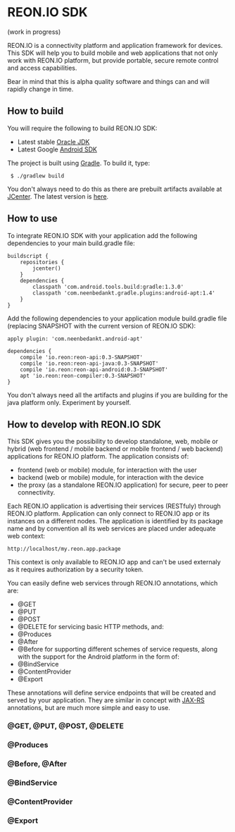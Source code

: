 # REON.IO SDK

(work in progress)

REON.IO is a connectivity platform and application framework for devices. This SDK will help you to build
mobile and web applications that not only work with REON.IO platform, but provide portable, secure remote
control and access capabilities.

Bear in mind that this is alpha quality software and things can and will rapidly change in time.

## How to build

You will require the following to build REON.IO SDK:
* Latest stable [Oracle JDK](http://www.oracle.com/technetwork/java/)
* Latest Google [Android SDK](http://developer.android.com/sdk)

The project is built using [Gradle](http://gradle.org/). To build it, type:

```
 $ ./gradlew build
```

You don't always need to do this as there are prebuilt artifacts available at
[JCenter](http://bintray.com/bintray/jcenter). The latest version is
[here](http://bintray.com/reon-io/reon-sdk/reon-sdk/view).

## How to use

To integrate REON.IO SDK with your application add the following dependencies to your main build.gradle file:
```
buildscript {
	repositories {
		jcenter()
	}
	dependencies {
		classpath 'com.android.tools.build:gradle:1.3.0'
		classpath 'com.neenbedankt.gradle.plugins:android-apt:1.4'
	}
}
```

Add the following dependencies to your application module build.gradle file (replacing SNAPSHOT with the
current version of REON.IO SDK):

```
apply plugin: 'com.neenbedankt.android-apt'

dependencies {
	compile 'io.reon:reon-api:0.3-SNAPSHOT'
	compile 'io.reon:reon-api-java:0.3-SNAPSHOT'
	compile 'io.reon:reon-api-android:0.3-SNAPSHOT'
	apt 'io.reon:reon-compiler:0.3-SNAPSHOT'
}
```

You don't always need all the artifacts and plugins if you are building for the java platform only. Experiment
by yourself.

## How to develop with REON.IO SDK

This SDK gives you the possibility to develop standalone, web, mobile or hybrid (web frontend / mobile backend
or mobile frontend / web backend) applications for REON.IO platform. The application consists of:
* frontend (web or mobile) module, for interaction with the user
* backend (web or mobile) module, for interaction with the device
* the proxy (as a standalone REON.IO application) for secure, peer to peer connectivity.

Each REON.IO application is advertising their services (RESTfuly) through REON.IO platform. Application can
only connect to REON.IO app or its instances on a different nodes. The application is identified by its
package name and by convention all its web services are placed under adequate web context:

```
http://localhost/my.reon.app.package
```
This context is only available to REON.IO app and can't be used externaly as it requires authorization by
a security token.

You can easily define web services through REON.IO annotations, which are:
* @GET
* @PUT
* @POST
* @DELETE
for servicing basic HTTP methods, and:
* @Produces
* @After
* @Before
for supporting different schemes of service requests, along with the support for the Android platform in the
form of:
* @BindService
* @ContentProvider
* @Export

These annotations will define service endpoints that will be created and served by your application. They are
similar in concept with [JAX-RS](http://en.wikipedia.org/wiki/Java_API_for_RESTful_Web_Services) annotations,
but are much more simple and easy to use.

### @GET, @PUT, @POST, @DELETE

### @Produces

### @Before, @After

### @BindService

### @ContentProvider

### @Export
